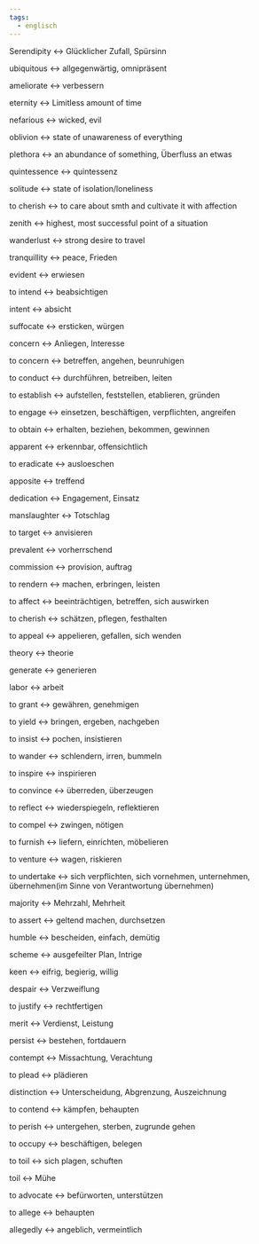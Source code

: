 ```yaml
---
tags:
  - englisch
---
```

Serendipity <-> Glücklicher Zufall, Spürsinn
<!--SR:!2024-10-02,68,312!2024-10-05,68,317-->

ubiquitous <-> allgegenwärtig, omnipräsent
<!--SR:!2024-09-23,59,310!2025-02-23,168,317-->

ameliorate <-> verbessern
<!--SR:!2024-10-05,19,382!2024-09-19,6,362-->

eternity <-> Limitless amount of time
<!--SR:!2024-09-20,57,312!2024-09-30,65,317-->

nefarious <-> wicked, evil
<!--SR:!2024-10-02,68,312!2024-09-26,61,317-->

oblivion <-> state of unawareness of everything
<!--SR:!2025-02-19,164,312!2024-10-12,75,325-->

plethora <-> an abundance of something, Überfluss an etwas
<!--SR:!2024-10-04,67,317!2024-09-18,55,312-->

quintessence <-> quintessenz
<!--SR:!2024-09-19,58,312!2024-09-25,61,317-->

solitude <-> state of isolation/loneliness
<!--SR:!2025-05-09,235,330!2024-10-06,69,317-->

to cherish <-> to care about smth and cultivate it with affection
<!--SR:!2024-09-24,61,317!2025-03-03,176,310-->

zenith <-> highest, most successful point of a situation
<!--SR:!2025-04-13,210,325!2025-01-30,144,310-->

wanderlust <-> strong desire to travel
<!--SR:!2024-09-22,59,317!2025-05-09,236,332-->

tranquillity <-> peace, Frieden
<!--SR:!2025-03-30,202,312!2024-09-21,58,317-->

evident <-> erwiesen
<!--SR:!2024-10-26,71,352!2024-12-06,89,358-->

to intend <-> beabsichtigen
<!--SR:!2024-10-21,68,352!2024-12-04,87,358-->

intent <-> absicht
<!--SR:!2024-10-20,67,352!2024-11-05,80,358-->

suffocate <-> ersticken, würgen
<!--SR:!2024-10-27,72,352!2024-11-29,82,358-->

concern <-> Anliegen, Interesse
<!--SR:!2024-10-10,55,318!2024-10-31,75,352-->

to concern <-> betreffen, angehen, beunruhigen
<!--SR:!2024-12-15,98,318!2024-11-03,79,352-->

to conduct <-> durchführen, betreiben, leiten
<!--SR:!2024-10-10,59,332!2024-12-08,91,358-->

to establish <-> aufstellen, feststellen, etablieren, gründen
<!--SR:!2025-01-21,134,358!2024-11-30,83,352-->

to engage <-> einsetzen, beschäftigen, verpflichten, angreifen
<!--SR:!2024-10-04,26,272!2024-10-07,28,288-->

to obtain <-> erhalten, beziehen, bekommen, gewinnen
<!--SR:!2024-09-21,13,292!2025-01-15,128,358-->

apparent <-> erkennbar, offensichtlich
<!--SR:!2024-10-12,59,332!2024-10-18,40,298-->

to eradicate <-> ausloeschen
<!--SR:!2024-10-06,19,382!2024-09-20,4,344-->

apposite <-> treffend
<!--SR:!2024-09-20,4,344!2024-09-18,4,342-->

dedication <-> Engagement, Einsatz
<!--SR:!2024-10-01,15,363!2024-09-21,6,364-->

manslaughter <-> Totschlag
<!--SR:!2024-10-09,22,383!2024-09-20,5,364-->

to target <-> anvisieren
<!--SR:!2024-09-20,5,364!2024-09-19,6,362-->

prevalent <-> vorherrschend
<!--SR:!2024-09-21,6,364!2024-09-19,6,362-->

commission <-> provision, auftrag
<!--SR:!2024-10-07,56,338!2024-10-26,71,352-->

to rendern <-> machen, erbringen, leisten
<!--SR:!2024-12-03,86,357!2024-09-20,37,292-->

to affect <-> beeinträchtigen, betreffen, sich auswirken
<!--SR:!2024-11-10,85,352!2024-12-09,92,358-->

to cherish <-> schätzen, pflegen, festhalten
<!--SR:!2024-10-27,72,352!2024-10-29,73,358-->

to appeal <-> appelieren, gefallen, sich wenden
<!--SR:!2024-12-08,90,318!2024-11-25,78,372-->

theory <-> theorie
<!--SR:!2024-12-04,87,368!2024-11-30,82,358-->

generate <-> generieren
<!--SR:!2024-12-13,95,368!2024-12-04,87,358-->

labor <-> arbeit
<!--SR:!2024-12-12,95,368!2024-11-03,78,358-->

to grant <-> gewähren, genehmigen
<!--SR:!2024-11-03,78,358!2024-11-27,80,348-->

to yield <-> bringen, ergeben, nachgeben
<!--SR:!2024-10-24,45,298!2024-11-17,70,352-->

to insist <-> pochen, insistieren
<!--SR:!2024-12-06,89,358!2024-12-13,95,368-->

to wander <-> schlendern, irren, bummeln
<!--SR:!2024-10-30,75,358!2024-11-18,71,348-->

to inspire <-> inspirieren
<!--SR:!2024-11-08,83,358!2024-11-23,76,368-->

to convince <-> überreden, überzeugen
<!--SR:!2024-12-06,88,368!2024-11-30,83,358-->

to reflect <-> wiederspiegeln, reflektieren
<!--SR:!2024-12-10,92,358!2024-12-08,91,368-->

to compel <-> zwingen, nötigen
<!--SR:!2024-09-26,47,338!2024-10-16,31,348-->

to furnish <-> liefern, einrichten, möbelieren
<!--SR:!2024-11-28,81,368!2024-10-31,76,358-->

to venture <-> wagen, riskieren
<!--SR:!2024-11-28,80,368!2024-12-07,90,358-->

to undertake <-> sich verpflichten, sich vornehmen, unternehmen, übernehmen(im Sinne von Verantwortung übernehmen)
<!--SR:!2024-12-04,82,278!2024-12-17,100,377-->

majority <-> Mehrzahl, Mehrheit
<!--SR:!2024-12-02,85,368!2024-10-29,74,358-->

to assert <-> geltend machen, durchsetzen
<!--SR:!2024-09-27,10,278!2024-09-18,10,334-->

humble <-> bescheiden, einfach, demütig
<!--SR:!2024-11-02,77,358!2024-11-15,68,348-->

scheme <-> ausgefeilter Plan, Intrige
<!--SR:!2024-11-29,82,368!2024-10-30,75,358-->

keen <-> eifrig, begierig, willig
<!--SR:!2025-01-17,130,348!2024-12-08,91,358-->

despair <-> Verzweiflung
<!--SR:!2024-11-27,79,368!2024-12-05,88,358-->

to justify <-> rechtfertigen
<!--SR:!2024-12-01,84,368!2024-12-01,83,358-->

merit <-> Verdienst, Leistung
<!--SR:!2024-11-07,60,348!2024-11-07,82,358-->

persist <-> bestehen, fortdauern
<!--SR:!2024-11-01,76,358!2024-11-20,73,348-->

contempt <-> Missachtung, Verachtung
<!--SR:!2024-09-23,42,328!2024-10-14,29,338-->

to plead <-> plädieren
<!--SR:!2024-12-09,92,358!2024-12-08,90,368-->

distinction <-> Unterscheidung, Abgrenzung, Auszeichnung
<!--SR:!2024-09-21,43,338!2024-11-21,74,368-->

to contend <-> kämpfen, behaupten
<!--SR:!2024-12-02,85,368!2024-10-14,61,338-->

to perish <-> untergehen, sterben, zugrunde gehen
<!--SR:!2024-09-18,10,328!2024-11-04,79,358-->

to occupy <-> beschäftigen, belegen
<!--SR:!2024-11-02,77,358!2024-11-25,78,368-->

to toil <-> sich plagen, schuften
<!--SR:!2024-11-15,67,338!2024-12-04,87,368-->

toil <-> Mühe
<!--SR:!2024-12-02,85,358!2024-12-07,89,368-->

to advocate <-> befürworten, unterstützen
<!--SR:!2024-11-22,75,368!2024-12-05,87,358-->

to allege <-> behaupten
<!--SR:!2024-12-12,94,368!2024-10-08,30,338-->

allegedly <-> angeblich, vermeintlich
<!--SR:!2024-10-01,48,348!2024-11-30,83,358-->


